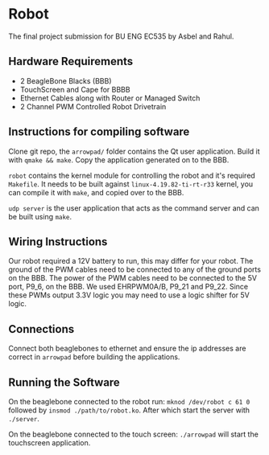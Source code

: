 # Robot

The final project submission for BU ENG EC535 by Asbel and Rahul.

## Hardware Requirements

- 2 BeagleBone Blacks (BBB)
- TouchScreen and Cape for BBBB
- Ethernet Cables along with Router or Managed Switch
- 2 Channel PWM Controlled Robot Drivetrain

## Instructions for compiling software

Clone git repo, the `arrowpad/` folder contains the Qt user application.
Build it with `qmake && make`. Copy the application generated on to the BBB.

`robot` contains the kernel module for controlling the robot and it's required `Makefile`. 
It needs to be built against `linux-4.19.82-ti-rt-r33` kernel, you can compile it with `make`, and copied over to the BBB.

`udp server` is the user application that acts as the command server and can be built using `make`.

## Wiring Instructions

Our robot required a 12V battery to run, this may differ for your robot.
The ground of the PWM cables need to be connected to any of the ground ports on the BBB.
The power of the PWM cables need to be connected to the 5V port, P9_6, on the BBB.
We used EHRPWM0A/B, P9_21 and P9_22. Since these PWMs output 3.3V logic you may need to use a logic shifter for 5V logic.

## Connections

Connect both beaglebones to ethernet and ensure the ip addresses are correct in `arrowpad` before building the applications.

## Running the Software

On the beaglebone connected to the robot run:
`mknod /dev/robot c 61 0` followed by `insmod ./path/to/robot.ko`. 
After which start the server with `./server`.

On the beaglebone connected to the touch screen:
`./arrowpad` will start the touchscreen application.
